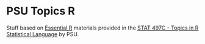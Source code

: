 # PSU Topics R

Stuff based on [Essential R][essential] materials provided in the [STAT 497C - Topics in R Statistical Language][497c] by PSU. 


[essential]: https://onlinecourses.science.psu.edu/stat497r/node/157
[497c]: https://onlinecourses.science.psu.edu/stat497r/node/1